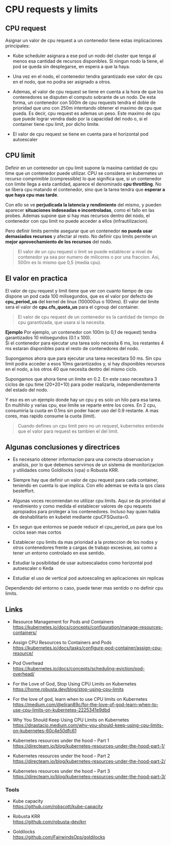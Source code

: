 # CPU requests y limits

## CPU request

Asignar un valor de cpu request a un contenedor tiene estas implicaciones principales:

- Kube scheduler asignara a ese pod un nodo del cluster que tenga al menos esa cantidad de recursos disponibles. Si ningun nodo la tiene, el pod se queda sin desplegarse, en espera a que la haya.

- Una vez en el nodo, el contenedor tendra garantizado ese valor de cpu en el nodo, que no podra ser asignado a otros.

- Ademas, el valor de cpu request se tiene en cuenta a la hora de que los contenedores se disputen el computo sobrante de un nodo. De esta forma, un contenedor con 500m de cpu requests tendra el doble de prioridad que uno con 250m intentando obtener el maximo de cpu que pueda. Es decir, cpu request es ademas un peso. Este maximo de cpu que puede lograr vendra dado por la capacidad del nodo o, si el container tiene cpu limit, por dicho limite.

- El valor de cpu request se tiene en cuenta para el horizontal pod autoescaler

## CPU limit

Definir en un contenedor un cpu limit supone la maxima cantidad de cpu time que un contenedor puede utilizar. CPU se considera en kubernetes un recurso comprimible (compressible) lo que significa que, si un contenedor con limite llega a esta cantidad, aparece el denominado **cpu throttling**.
No se libera cpu matando el contenedor, sino que la tarea tendra que **esperar a que haya cpu mas tarde**.

Con ello se ve **perjudicada la latencia y rendimiento** del mismo, y pueden aparecer **situaciones indeseadas e incontroladas**, como el fallo en las probes. Ademas supone que si hay mas recursos dentro del nodo, el contenedor con cpu limit no puede acceder a ellos (infrautilizacion).

Pero definir limits permite asegurar que un contenedor **no pueda usar demasiados recursos** y afectar al resto.
No definir cpu limits permite un **mejor aprovechamiento de los recursos** del nodo.

> El valor de un cpu request o limit se puede establecer a nivel de contenedor ya sea por numero de milicores o por una fraccion. Asi, 500m es lo mismo que 0,5 (media cpu).

## El valor en practica

El valor de cpu request y limit tiene que ver con cuanto tiempo de cpu dispone un pod cada 100 milisegundos, que es el valor por defecto de **cpu_period_us** del kernel de linux (100000us o 100ms). El valor del limite sera el valor de **cpu.cfs_quota_us** para el cgroup del container.

> El valor de cpu request de un contenedor es la cantidad de tiempo de cpu garantizada, que usara si la necesita.

**Ejemplo**
Por ejemplo, un contenedor con 100m (o 0,1 de request) tendra garantizados 10 milisegundos (0.1 x 100).  
Si el contenedor para ejecutar una tarea solo necesita 6 ms, los restantes 4 ms estaran disponibles para el resto de contenedores del nodo.

Supongamos ahora que para ejecutar una tarea necesitara 50 ms. Sin cpu limit podra acceder a esos 10ms garantizados y, si hay disponibles recursos en el nodo, a los otros 40 que necesita dentro del mismo ciclo.

Supongamos que ahora tiene un limite en 0.2. En este caso necesitara 3 ciclos de cpu time (20+20+10) para poder realizarla, independientemente del estado del nodo.

Y eso es en un ejemplo donde hay un cpu y es solo un hilo para esa tarea. En multihilo y varias cpu, ese limite se reparte entre los cores.
En 2 cpu, consumiria la cuota en 0.1ms sin poder hacer uso del 0.9 restante. A mas cores, mas rapido consume la cuota (limit).

> Cuando defines un cpu limit pero no un request, kubernetes entiende que el valor para request es tambien el del limit.

## Algunas conclusiones y directrices

- Es necesario obtener informacion para una correcta observacion y analisis, por lo que debemos servirnos de un sistema de monitorizacion y utilidades como Goldilocks (vpa) o Robusta KRR.

- Siempre hay que definir un valor de cpu request para cada container, teniendo en cuenta lo que implica. Con ello ademas se evita la qos class besteffort.

- Algunas voces recomiendan no utilizar cpu limits. Aqui se da prioridad al rendimiento y como medida el establecer valores de cpu requests apropiados para proteger a los contenedores. Incluso hay quien habla de deshabilitarlo en kubelet mediante cpuCFSQuota=0.

- En segun que entornos se puede reducir el cpu_period_us para que los ciclos sean mas cortos

- Establecer cpu limits da mas prioridad a la proteccion de los nodos y otros contenedores frente a cargas de trabajo excesivas, asi como a tener un entorno controlado en ese sentido.

- Estudiar la posibilidad de usar autoescalados como horizontal pod autoescaler o Keda

- Estudiar el uso de vertical pod autoescaling en aplicaciones sin replicas

Dependiendo del entorno o caso, puede tener mas sentido o no definir cpu limits.

## Links

- Resource Management for Pods and Containers  
<https://kubernetes.io/docs/concepts/configuration/manage-resources-containers/>

- Assign CPU Resources to Containers and Pods  
<https://kubernetes.io/docs/tasks/configure-pod-container/assign-cpu-resource/>

- Pod Overhead  
<https://kubernetes.io/docs/concepts/scheduling-eviction/pod-overhead/>

- For the Love of God, Stop Using CPU Limits on Kubernetes  
<https://home.robusta.dev/blog/stop-using-cpu-limits>

- For the love of god, learn when to use CPU limits on Kubernetes  
<https://medium.com/@eliran89c/for-the-love-of-god-learn-when-to-use-cpu-limits-on-kubernetes-2225341e9dbd>

- Why You Should Keep Using CPU Limits on Kubernetes  
<https://dnastacio.medium.com/why-you-should-keep-using-cpu-limits-on-kubernetes-60c4e50dfc61>

- Kubernetes resources under the hood – Part 1  
<https://directeam.io/blog/kubernetes-resources-under-the-hood-part-1/>

- Kubernetes resources under the hood – Part 2  
<https://directeam.io/blog/kubernetes-resources-under-the-hood-part-2/>

- Kubernetes resources under the hood – Part 3  
<https://directeam.io/blog/kubernetes-resources-under-the-hood-part-3/>

### Tools

- Kube capacity  
<https://github.com/robscott/kube-capacity>

- Robusta KRR  
<https://github.com/robusta-dev/krr>

- Goldilocks  
<https://github.com/FairwindsOps/goldilocks>
